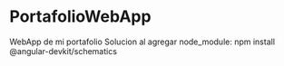 # PortafolioWebApp
WebApp de mi portafolio
Solucion al agregar node_module: npm install @angular-devkit/schematics
